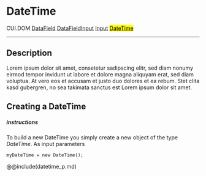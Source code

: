 # DateTime
<span class="inheritance">CUI.DOM
<a href="#Documentation/elements/datafield">DataField</a>
<a href="#Documentation/elements/datafieldinput">DataFieldInput</a>
<a href="#Documentation/elements/input/input">Input</a>
<a href="#Documentation/elements/datetime"><mark>DateTime</mark></a>
</span>
***


## Description
Lorem ipsum dolor sit amet, consetetur sadipscing elitr, sed diam nonumy eirmod tempor invidunt ut labore et dolore magna aliquyam erat, sed diam voluptua. At vero eos et accusam et justo duo dolores et ea rebum. Stet clita kasd gubergren, no sea takimata sanctus est Lorem ipsum dolor sit amet.

## Creating a DateTime

##### instructions

To build a new DateTime you simply create a new object of the type *DateTime*. As input parameters

```
myDateTime = new DateTime();
```

@@include(datetime_p.md)
